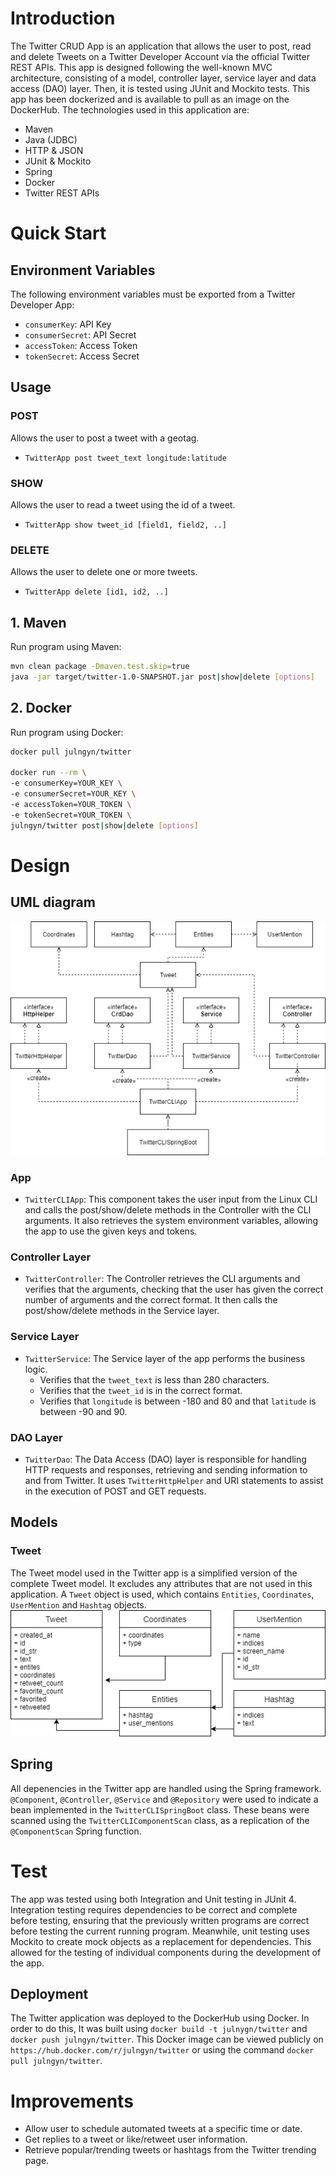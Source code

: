 # Introduction
The Twitter CRUD App is an application that allows the user to post, read and delete Tweets on a Twitter Developer Account via the official Twitter REST APIs. This app is designed following the well-known MVC architecture, consisting of a model, controller layer, service layer and data access (DAO) layer. Then, it is tested using JUnit and Mockito tests. This app has been dockerized and is available to pull as an image on the DockerHub. The technologies used in this application are:
- Maven
- Java (JDBC)
- HTTP & JSON
- JUnit & Mockito
- Spring
- Docker
- Twitter REST APIs

# Quick Start
## Environment Variables
The following environment variables must be exported from a Twitter Developer App:
- `consumerKey`: API Key
- `consumerSecret`: API Secret
- `accessToken`: Access Token
- `tokenSecret`: Access Secret

## Usage
### POST
Allows the user to post a tweet with a geotag.
- `TwitterApp post tweet_text longitude:latitude`
### SHOW
Allows the user to read a tweet using the id of a tweet.
- `TwitterApp show tweet_id [field1, field2, ..]`
### DELETE
Allows the user to delete one or more tweets.
- `TwitterApp delete [id1, id2, ..]`

## 1. Maven
Run program using Maven:
```bash
mvn clean package -Dmaven.test.skip=true
java -jar target/twitter-1.0-SNAPSHOT.jar post|show|delete [options]
```
## 2. Docker
Run program using Docker:
```bash
docker pull julngyn/twitter

docker run --rm \
-e consumerKey=YOUR_KEY \
-e consumerSecret=YOUR_KEY \
-e accessToken=YOUR_TOKEN \
-e tokenSecret=YOUR_TOKEN \
julngyn/twitter post|show|delete [options]
```

# Design
## UML diagram
![UML_diagram](./assets/UML_diagram.png)

### App
- `TwitterCLIApp`: This component takes the user input from the Linux CLI and calls the post/show/delete methods in the Controller with the CLI arguments. It also retrieves the system environment variables, allowing the app to use the given keys and tokens.
### Controller Layer
- `TwitterController`: The Controller retrieves the CLI arguments and verifies that the arguments, checking that the user has given the correct number of arguments and the correct format. It then calls the post/show/delete methods in the Service layer.
### Service Layer
- `TwitterService`: The Service layer of the app performs the business logic.
    - Verifies that the `tweet_text` is less than 280 characters.
    - Verifies that the `tweet_id` is in the correct format.
    - Verifies that `longitude` is between -180 and 80 and that `latitude` is between -90 and 90.
### DAO Layer
- `TwitterDao`: The Data Access (DAO) layer is responsible for handling HTTP requests and responses, retrieving and sending information to and from Twitter. It uses `TwitterHttpHelper` and URI statements to assist in the execution of POST and GET requests.
## Models
### Tweet
The Tweet model used in the Twitter app is a simplified version of the complete Tweet model. It excludes any attributes that are not used in this application. A `Tweet` object is used, which contains `Entities`, `Coordinates`, `UserMention` and `Hashtag` objects.
![ER_diagram](./assets/ER_diagram.png)

## Spring
All depenencies in the Twitter app are handled using the Spring framework. `@Component`, `@Controller`, `@Service` and `@Repository` were used to indicate a bean implemented in the `TwitterCLISpringBoot` class. These beans were scanned using the `TwitterCLIComponentScan` class, as a replication of the `@ComponentScan` Spring function.

# Test
The app was tested using both Integration and Unit testing in JUnit 4. Integration testing requires dependencies to be correct and complete before testing, ensuring that the previously written programs are correct before testing the current running program. Meanwhile, unit testing uses Mockito to create mock objects as a replacement for dependencies. This allowed for the testing of individual components during the development of the app.

## Deployment
The Twitter application was deployed to the DockerHub using Docker. In order to do this,  It was built using `docker build -t julnygn/twitter` and `docker push julngyn/twitter`. This Docker image can be viewed publicly on `https://hub.docker.com/r/julngyn/twitter` or using the command `docker pull julngyn/twitter`.

# Improvements
- Allow user to schedule automated tweets at a specific time or date.
- Get replies to a tweet or like/retweet user information.
- Retrieve popular/trending tweets or hashtags from the Twitter trending page.
